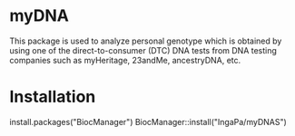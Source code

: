 # myDNA
This package is used to analyze personal genotype which is obtained by using one of the direct-to-consumer (DTC) DNA tests from DNA testing companies such as myHeritage, 23andMe, ancestryDNA, etc.

# Installation
install.packages("BiocManager")
BiocManager::install("IngaPa/myDNAS")
